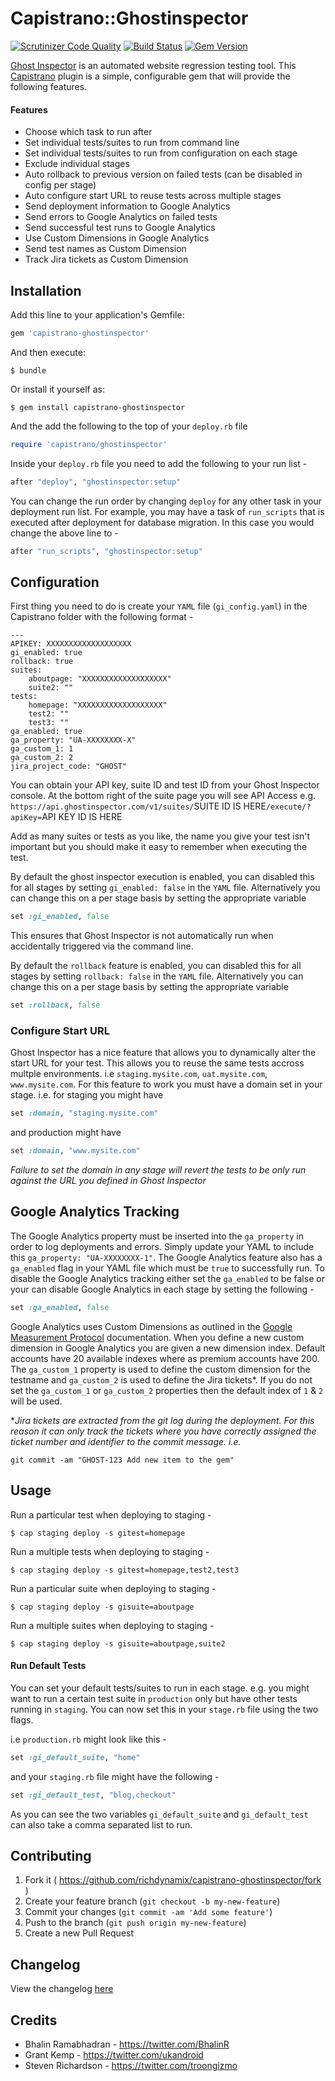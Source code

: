 # Capistrano::Ghostinspector

[![Scrutinizer Code Quality](https://scrutinizer-ci.com/g/richdynamix/capistrano-ghostinspector/badges/quality-score.png?b=develop)](https://scrutinizer-ci.com/g/richdynamix/capistrano-ghostinspector/?branch=develop)
[![Build Status](https://scrutinizer-ci.com/g/richdynamix/capistrano-ghostinspector/badges/build.png?b=develop)](https://scrutinizer-ci.com/g/richdynamix/capistrano-ghostinspector/build-status/develop) [![Gem Version](https://badge.fury.io/rb/capistrano-ghostinspector.svg)](https://badge.fury.io/rb/capistrano-ghostinspector)


[Ghost Inspector](https://ghostinspector.com/ "Ghost Inspector") is an automated website regression testing tool. This [Capistrano](http://capistranorb.com/ "Capistrano") plugin is a simple, configurable gem that will provide the following features.


#### Features
- Choose which task to run after
- Set individual tests/suites to run from command line
- Set individual tests/suites to run from configuration on each stage
- Exclude individual stages
- Auto rollback to previous version on failed tests (can be disabled in config per stage)
- Auto configure start URL to reuse tests across multiple stages
- Send deployment information to Google Analytics
- Send errors to Google Analytics on failed tests
- Send successful test runs to Google Analytics
- Use Custom Dimensions in Google Analytics
- Send test names as Custom Dimension
- Track Jira tickets as Custom Dimension

## Installation

Add this line to your application's Gemfile:

```ruby
gem 'capistrano-ghostinspector'
```

And then execute:

    $ bundle

Or install it yourself as:

    $ gem install capistrano-ghostinspector

And the add the following to the top of your `deploy.rb` file

```ruby
require 'capistrano/ghostinspector'
```

Inside your `deploy.rb` file you need to add the following to your run list -

```ruby
after "deploy", "ghostinspector:setup"
```

You can change the run order by changing `deploy` for any other task in your deployment run list. For example, you may have a task of `run_scripts` that is executed after deployment for database migration. In this case you would change the above line to -

```ruby
after "run_scripts", "ghostinspector:setup"
```

## Configuration

First thing you need to do is create your `YAML` file (`gi_config.yaml`) in the Capistrano folder with the following format -
```
---
APIKEY: XXXXXXXXXXXXXXXXXXX
gi_enabled: true
rollback: true
suites:
    aboutpage: "XXXXXXXXXXXXXXXXXXX"
    suite2: ""
tests:
    homepage: "XXXXXXXXXXXXXXXXXXX"
    test2: ""
    test3: ""
ga_enabled: true
ga_property: "UA-XXXXXXXX-X"
ga_custom_1: 1
ga_custom_2: 2
jira_project_code: "GHOST"
```

You can obtain your API key, suite ID and test ID from your Ghost Inspector console. At the bottom right of the suite page you will see API Access e.g. 
`https://api.ghostinspector.com/v1/suites/`SUITE ID IS HERE`/execute/?apiKey=`API KEY ID IS HERE

Add as many suites or tests as you like, the name you give your test isn't important but you should make it easy to remember when executing the test.

By default the ghost inspector execution is enabled, you can disabled this for all stages by setting `gi_enabled: false` in the `YAML` file. Alternatively you can change this on a per stage basis by setting the appropriate variable 
```ruby
set :gi_enabled, false
``` 
This ensures that Ghost Inspector is not automatically run when accidentally triggered via the command line.

By default the `rollback` feature is enabled, you can disabled this for all stages by setting `rollback: false` in the `YAML` file. Alternatively you can change this on a per stage basis by setting the appropriate variable 
```ruby
set :rollback, false
```

### Configure Start URL

Ghost Inspector has a nice feature that allows you to dynamically alter the start URL for your test. This allows you to reuse the same tests accross multple environments. i.e `staging.mysite.com`, `uat.mysite.com`, `www.mysite.com`. For this feature to work you must have a domain set in your stage. i.e. for staging you might have

```ruby
set :domain, "staging.mysite.com"
```

and production might have 

```ruby
set :domain, "www.mysite.com"
```

_Failure to set the domain in any stage will revert the tests to be only run against the URL you defined in Ghost Inspector_

## Google Analytics Tracking

The Google Analytics property must be inserted into the `ga_property` in order to log deployments and errors. Simply update your YAML to include this `ga_property: "UA-XXXXXXXX-1"`. The Google Analytics feature also has a `ga_enabled` flag in your YAML file which must be `true` to successfully run. To disable the Google Analytics tracking either set the `ga_enabled` to be false or your can disable Google Analytics in each stage by setting the following - 

```ruby
set :ga_enabled, false
```

Google Analytics uses Custom Dimensions as outlined in the [Google Measurement Protocol](https://developers.google.com/analytics/devguides/collection/protocol/v1/parameters?hl=en#cd_ "Google Measurement Protocol") documentation. When you define a new custom dimension in Google Analytics you are given a new dimension index. Default accounts have 20 available indexes where as premium accounts have 200. The `ga_custom_1` property is used to define the custom dimension for the testname and `ga_custom_2` is used to define the Jira tickets*. If you do not set the `ga_custom_1` or `ga_custom_2` properties then the default index of `1` & `2` will be used.

\*_Jira tickets are extracted from the git log during the deployment. For this reason it can only track the tickets where you have correctly assigned the ticket number and identifier to the commit message. i.e._
```
git commit -am "GHOST-123 Add new item to the gem"
```

## Usage

Run a particular test when deploying to staging -

    $ cap staging deploy -s gitest=homepage


Run a multiple tests when deploying to staging -

    $ cap staging deploy -s gitest=homepage,test2,test3


Run a particular suite when deploying to staging -

    $ cap staging deploy -s gisuite=aboutpage


Run a multiple suites when deploying to staging -

    $ cap staging deploy -s gisuite=aboutpage,suite2

#### Run Default Tests

You can set your default tests/suites to run in each stage. e.g. you might want to run a certain test suite in `production` only but have other tests running in `staging`. You can now set this in your `stage.rb` file using the two flags.

i.e `production.rb` might look like this -
```ruby
set :gi_default_suite, "home"
```
and your `staging.rb` file might have the following -
```ruby
set :gi_default_test, "blog,checkout"
```
As you can see the two variables `gi_default_suite` and `gi_default_test` can also take a comma separated list to run.

## Contributing

1. Fork it ( https://github.com/richdynamix/capistrano-ghostinspector/fork )
2. Create your feature branch (`git checkout -b my-new-feature`)
3. Commit your changes (`git commit -am 'Add some feature'`)
4. Push to the branch (`git push origin my-new-feature`)
5. Create a new Pull Request

## Changelog
View the changelog [here](https://github.com/richdynamix/capistrano-ghostinspector/wiki/Changelog "Changelog")

## Credits

* Bhalin Ramabhadran - https://twitter.com/BhalinR
* Grant Kemp - https://twitter.com/ukandroid
* Steven Richardson - https://twitter.com/troongizmo

